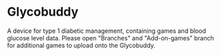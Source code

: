 # Glycobuddy
A device for type 1 diabetic management, containing games and blood glucose level data. 
Please open "Branches" and "Add-on-games" branch for additional games to upload onto the Glycobuddy.
